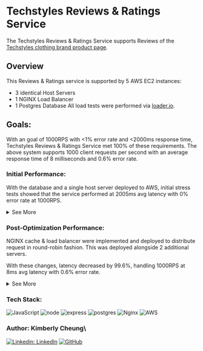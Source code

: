# Techstyles Reviews & Ratings Service

The Techstyles Reviews & Ratings Service supports Reviews of the [Techstyles clothing brand product page](https://github.com/KFEC/TechStyles).

## Overview

This Reviews & Ratings service is supported by 5 AWS EC2 instances:
- 3 identical Host Servers
- 1 NGINX Load Balancer
- 1 Postgres Database
All load tests were performed via [loader.io](loader.io).

## Goals:

With an goal of 1000RPS with <1% error rate and <2000ms response time, Techstyles Reviews & Ratings Service met 100% of these requirements. The above system supports 1000 client requests per second with an average response time of 8 milliseconds and 0.6% error rate.

### Initial Performance:

With the database and a single host server deployed to AWS, initial stress tests showed that the service performed at 2005ms avg latency with 0% error rate at 1000RPS.

<details>
  <summary>See More</summary>
  
  ![](assets/Pre-optimization.png)

</details>


### Post-Optimization Performance:

NGINX cache & load balancer were implemented and deployed to distribute request in round-robin fashion. This was deployed alongside 2 additional servers.

With these changes, latency decreased by 99.6%, handling 1000RPS at 8ms avg latency with 0.6% error rate.

<details>
  <summary>See More</summary>

  ![](assets/Post-optimization.png)
  
  </details>

### Tech Stack:
![JavaScript](https://img.shields.io/badge/javascript-%23323330.svg?style=for-the-badge&logo=javascript&logoColor=%23F7DF1E)
![node](https://img.shields.io/badge/Node.js-43853D?style=for-the-badge&logo=node.js&logoColor=white)
![express](https://img.shields.io/badge/Express.js-000000?style=for-the-badge&logo=express&logoColor=white)
![postgres](https://img.shields.io/badge/PostgreSQL-316192?style=for-the-badge&logo=postgresql&logoColor=white)
![Nginx](https://img.shields.io/badge/nginx-%23009639.svg?style=for-the-badge&logo=nginx&logoColor=white)
![AWS](https://img.shields.io/badge/AWS-%23FF9900.svg?style=for-the-badge&logo=amazon-aws&logoColor=white)

### Author: Kimberly Cheung\
[![Linkedin: LinkedIn](https://img.shields.io/badge/linkedin-%230077B5.svg?style=for-the-badge&logo=linkedin&logoColor=white)](https://www.linkedin.com/in/kimberlywycheung/)
[![GitHub](https://img.shields.io/badge/github-%23121011.svg?style=for-the-badge&logo=github&logoColor=white)](https://github.com/kimberlywycheung)
